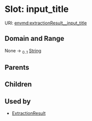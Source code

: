 
# Slot: input_title




URI: [envmd:extractionResult__input_title](http://w3id.org/ontogpt/environmental-metadataextractionResult__input_title)


## Domain and Range

None &#8594;  <sub>0..1</sub> [String](types/String.md)

## Parents


## Children


## Used by

 * [ExtractionResult](ExtractionResult.md)
